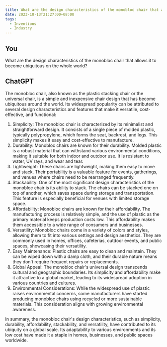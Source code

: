 ```yaml
---
title: What are the design characteristics of the monobloc chair that allows it to become ubiquitous on the whole world?
date: 2023-10-13T21:27:00+08:00
tags:
  - Inventions
  - Industry
---
```

## You
What are the design characteristics of the monobloc chair that allows it to become ubiquitous on the whole world?

## ChatGPT
The monobloc chair, also known as the plastic stacking chair or the universal chair, is a simple and inexpensive chair design that has become ubiquitous around the world. Its widespread popularity can be attributed to several design characteristics and features that make it versatile, cost-effective, and functional:

1. Simplicity: The monobloc chair is characterized by its minimalist and straightforward design. It consists of a single piece of molded plastic, typically polypropylene, which forms the seat, backrest, and legs. This simplicity makes it easy and cost-effective to manufacture.
2. Durability: Monobloc chairs are known for their durability. Molded plastic is a robust material that can withstand various environmental conditions, making it suitable for both indoor and outdoor use. It is resistant to water, UV rays, and wear and tear.
3. Lightweight: These chairs are lightweight, making them easy to move and stack. Their portability is a valuable feature for events, gatherings, and venues where chairs need to be rearranged frequently.
4. Stackability: One of the most significant design characteristics of the monobloc chair is its ability to stack. The chairs can be stacked one on top of another, which saves space during storage and transportation. This feature is especially beneficial for venues with limited storage space.
5. Affordability: Monobloc chairs are known for their affordability. The manufacturing process is relatively simple, and the use of plastic as the primary material keeps production costs low. This affordability makes them accessible to a wide range of consumers and businesses.
6. Versatility: Monobloc chairs come in a variety of colors and styles, allowing them to fit into various settings and design aesthetics. They are commonly used in homes, offices, cafeterias, outdoor events, and public spaces, showcasing their versatility.
7. Easy Maintenance: Plastic chairs are easy to clean and maintain. They can be wiped down with a damp cloth, and their durable nature means they don't require frequent repairs or replacements.
8. Global Appeal: The monobloc chair's universal design transcends cultural and geographic boundaries. Its simplicity and affordability make it attractive to a global market, leading to its widespread adoption in various countries and cultures.
9. Environmental Considerations: While the widespread use of plastic raises environmental concerns, some manufacturers have started producing monobloc chairs using recycled or more sustainable materials. This consideration aligns with growing environmental awareness.

In summary, the monobloc chair's design characteristics, such as simplicity, durability, affordability, stackability, and versatility, have contributed to its ubiquity on a global scale. Its adaptability to various environments and its low cost have made it a staple in homes, businesses, and public spaces worldwide.